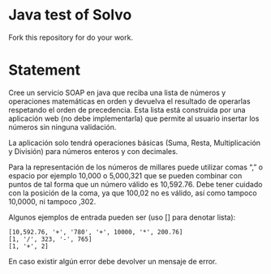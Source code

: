# Java test of Solvo 

Fork this repository for do your work.

# Statement 

Cree un servicio SOAP en java que reciba una lista de números y operaciones matemáticas en orden y devuelva el resultado de operarlas respetando el orden de precedencia.  Esta lista está construida por una aplicación web (no debe implementarla) que permite al usuario insertar los números sin ninguna validación.

La aplicación solo tendrá operaciones básicas (Suma, Resta, Multiplicación y División) para números enteros y con decimales.

Para la representación de los números de millares puede utilizar comas “,” o espacio por ejemplo 10,000 o 5,000,321 que se pueden
combinar con puntos de tal forma que un número válido es 10,592.76. Debe tener cuidado con la posición de la coma, ya que 100,02 no es válido, así como tampoco 10,0000, ni tampoco ,302.

Algunos ejemplos de entrada pueden ser (uso [] para denotar lista):

    [10,592.76, '+', '780', '+', 10000, '*', 200.76]
    [1, '/', 323, '-', 765]
    [1, '+', 2]

En caso existir algún error debe devolver un mensaje de error.
